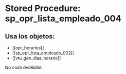 # Stored Procedure: sp_opr_lista_empleado_004

## Usa los objetos:
- [[opr_horarios]]
- [[sp_opr_lista_empleado_002]]
- [[vtu_gen_dias_horario]]

*No code available.*
